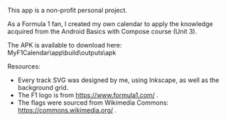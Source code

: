 This app is a non-profit personal project.

As a Formula 1 fan, I created my own calendar to apply the knowledge acquired from the Android Basics with Compose course (Unit 3).

The APK is available to download here: MyF1Calendar\app\build\outputs\apk

Resources:
- Every track SVG was designed by me, using Inkscape, as well as the background grid.
- The F1 logo is from https://www.formula1.com/ .
- The flags were sourced from Wikimedia Commons: https://commons.wikimedia.org/ .
